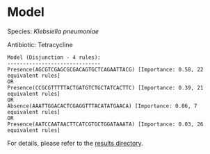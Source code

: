 
# Model

Species: *Klebsiella pneumoniae*

Antibiotic: Tetracycline

```
Model (Disjunction - 4 rules):
------------------------------
Presence(AGCGTCGAGCGCGACAGTGCTCAGAATTACG) [Importance: 0.58, 22 equivalent rules]
OR
Presence(CCGCGTTTTTACTGATGTCTGCTATCACTTC) [Importance: 0.39, 21 equivalent rules]
OR
Absence(AAATTGGACACTCGAGGTTTACATATGAACA) [Importance: 0.06, 7 equivalent rules]
OR
Presence(AATCCAATAACTTCATCGTGCTGGATAAATA) [Importance: 0.03, 26 equivalent rules]

```

For details, please refer to the [results directory](../../../../../results/scm_b/klebsiella%20pneumoniae/tetracycline/repeat_6/).

